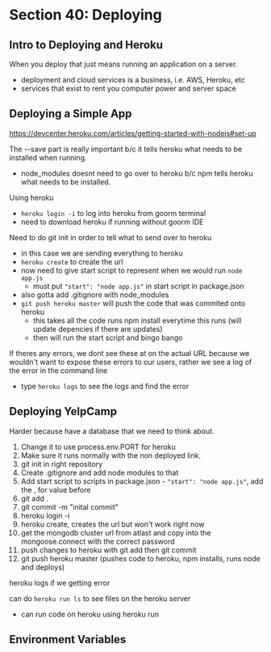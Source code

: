 # Section 40: Deploying

## Intro to Deploying and Heroku

When you deploy that just means running an application on a server.

- deployment and cloud services is a business, i.e. AWS, Heroku, etc
- services that exist to rent you computer power and server space

## Deploying a Simple App

<https://devcenter.heroku.com/articles/getting-started-with-nodejs#set-up>

The --save part is really important b/c it tells heroku what needs to be installed when running.

- node_modules doesnt need to go over to heroku b/c npm tells heroku what needs to be installed.

Using heroku

- `heroku login -i` to log into heroku from goorm terminal
- need to download heroku if running without goorm IDE

Need to do git init in order to tell what to send over to heroku

- in this case we are sending everything to heroku
- `heroku create` to create the url
- now need to give start script to represent when we would run `node app.js`
  - must put `"start": "node app.js"` in start script in package.json
- also gotta add .gitignore with node_modules
- `git push heroku master` will push the code that was commited onto heroku
  - this takes all the code runs npm install everytime this runs (will update depencies if there are updates)
  - then will run the start script and bingo bango

If theres any errors, we dont see these at on the actual URL because we wouldn't want to expose these errors to our users, rather we see a log of the error in the command line

- type `heroku logs` to see the logs and find the error

## Deploying YelpCamp

Harder because have a database that we need to think about.

1. Change it to use process.env.PORT for heroku
2. Make sure it runs normally with the non deployed link.
3. git init in right repository
4. Create .gitignore and add node modules to that
5. Add start script to scripts in package.json - `"start": "node app.js"`, add the , for value before
6. git add .
7. git commit -m "inital commit"
8. heroku login -i
9. heroku create, creates the url but won't work right now
10. get the mongodb cluster url from atlast and copy into the mongoose.connect with the correct password
11. push changes to heroku with git add then git commit
12. git push heroku master (pushes code to heroku, npm installs, runs node and deploys)

heroku logs if we getting error

can do `heroku run ls` to see files on the heroku server

- can run code on heroku using heroku run

## Environment Variables
